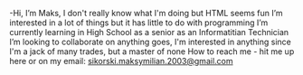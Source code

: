 -Hi, I’m Maks, I don't really know what I'm doing but HTML seems fun 
I’m interested in a lot of things but it has little to do with programming 
I’m currently learning in High School as a senior as an Informatitian Technician 
I’m looking to collaborate on anything goes, I'm interested in anything since I'm a jack of many trades, but a master of none
How to reach me - hit me up here or on my email: sikorski.maksymilian.2003@gmail.com

<!---
SikorskiMaksymilian/SikorskiMaksymilian is a ✨ dumb ✨ repository because its `README.md` (this file) appears on your GitHub profile.
You can click the Preview link to take a look at your changes.
--->

